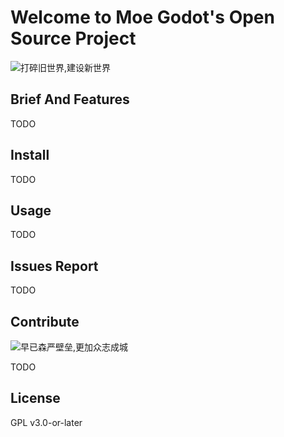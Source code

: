 # Welcome to Moe Godot's Open Source Project

![打碎旧世界,建设新世界](./images/1.jpg)

## Brief And Features

TODO

## Install

TODO

## Usage

TODO

## Issues Report

TODO

## Contribute

![早已森严壁垒,更加众志成城](./images/2.jpg)

TODO

## License

GPL v3.0-or-later
